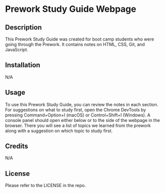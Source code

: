 # Prework Study Guide Webpage

## Description

This Prework Study Guide was created for boot camp students who were
going through the Prework. It contains notes on HTML, CSS, Git, and
JavaScript.

## Installation

N/A

## Usage

To use this Prework Study Guide, you can review the notes in each
section. For suggestions on what to study first, open the Chrome
DevTools by pressing Command+Option+I (macOS) or Control+Shift+I
(Windows). A console panel should open either below or to the side of
the webpage in the browser. There you will see a list of topics we
learned from the prework along with a suggestion on which topic to study
first.

## Credits

N/A

## License

Please refer to the LICENSE in the repo.
